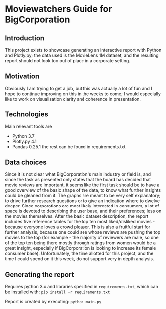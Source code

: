 # Moviewatchers Guide for BigCorporation

## Introduction
This project exists to showcase generating an interactive report with Python and Plotly.py; the data used is the MovieLens 1M dataset, 
and the resulting report should not look too out of place in a corporate setting.

## Motivation
Obviously I am trying to get a job, but this was actually a lot of fun and I hope to continue improving on this in the weeks to come; 
I would especially like to work on visualisation clarity and coherence in presentation.

## Technologies
Main relevant tools are
- Python 3.7
- Plotly.py 4.1
- Pandas 0.25.1
the rest can be found in requirements.txt

## Data choices
Since it is not clear what BigCorporation's main industry or field is, and since the task as presented only states that the board has decided that movie reviews are important,
it seems like the first task should be to have a good overview of the basic shape of the data, to know what further insights could be gleaned from it.
The graphs are meant to be very self explanatory; to drive further research questions or to give an indication where to dwelve deeper.
Since corporations are most likely interested in consumers, a lot of space is devoted to describing the user base, and their preferences;
less on the movies themselves.
After the basic dataset description, the report includes five reference tables for the top ten most liked/disliked movies - because everyone loves a crowd pleaser.
This is also a fruitful start for further analysis, because one could see whose reviews are pushing the top movies to the top (for example - the majority of reviewers are male,
so one of the top ten being there mostly through ratings from women would be a great insight, especially if BigCorporation is looking to increase its female consumer base). 
Unfortunately, the time allotted for this project, and the time I could spend on it this week, do not support very in depth analysis.

## Generating the report
Requires python 3.x and libraries specified in `requirements.txt`, which can be installed with:
```pip install -r requirements.txt```

Report is created by executing:
```python main.py```
